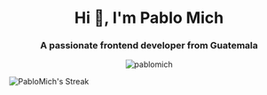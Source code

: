 <h1 align="center">Hi 👋, I'm Pablo Mich</h1>
<h3 align="center">A passionate frontend developer from Guatemala</h3>

<p align="center"><img src="https://github-readme-stats.vercel.app/api/top-langs?username=pablomich&show_icons=true&locale=en&layout=compact" alt="pablomich" /></p>



![PabloMich's Streak](https://github-readme-streak-stats.herokuapp.com/?user=PabloMich&theme=radical&hide_border=true)
